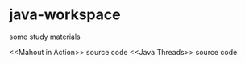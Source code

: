 java-workspace
==============

some study materials

<\<Mahout in Action>> source code
<\<Java Threads>> source code

